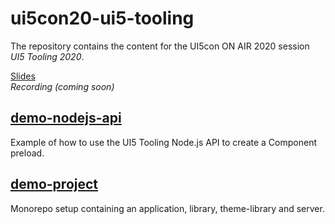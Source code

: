 # ui5con20-ui5-tooling

The repository contains the content for the UI5con ON AIR 2020 session *UI5 Tooling 2020*.

[Slides](https://github.com/RandomByte/talks/blob/master/UI5con_at_SAP_2020/UI5con2020_UI5_Tooling_2020.pdf)  
*Recording (coming soon)*

## [demo-nodejs-api](./demo-nodejs-api)

Example of how to use the UI5 Tooling Node.js API to create a Component preload.

## [demo-project](./demo-project)

Monorepo setup containing an application, library, theme-library and server.
